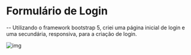 # Formulário de Login

--  Utilizando o framework bootstrap 5, criei uma página inicial de login e uma secundária, responsiva, para a criação de login. 

![img](https:///C:/Users/Ayla/Desktop/Fiap/Fase_4/cap2/img-front1.png)
